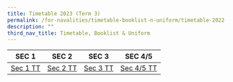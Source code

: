```yaml
---
title: Timetable 2023 (Term 3)
permalink: /for-navalities/timetable-booklist-n-uniform/timetable-2022-term-3/
description: ""
third_nav_title: Timetable, Booklist & Uniform
---
```

| **SEC 1** | **SEC 2** | **SEC 3** | **SEC 4/5** |
| -------- | -------- | -------- |-------- |
| [Sec 1 TT](/files/term%203%20sec%201.pdf)| [Sec 2 TT](/files/term%203%20sec%202.pdf)| [Sec 3 TT](/files/term%203%20sec%203.pdf)  |[Sec 4/5 TT](/files/term%203%20sec%204_5.pdf)  |
